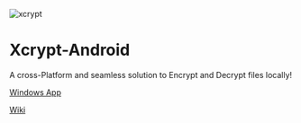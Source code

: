 ![xcrypt](https://user-images.githubusercontent.com/69689739/190592603-f8215e2f-ab47-4701-aead-8d01a14245b1.png)

# Xcrypt-Android
A cross-Platform and seamless solution to Encrypt and Decrypt files locally!

[Windows App](https://github.com/legendsayantan/Xcrypt-windows)

[Wiki](https://legendsayantan.github.io/xcrypt/)
